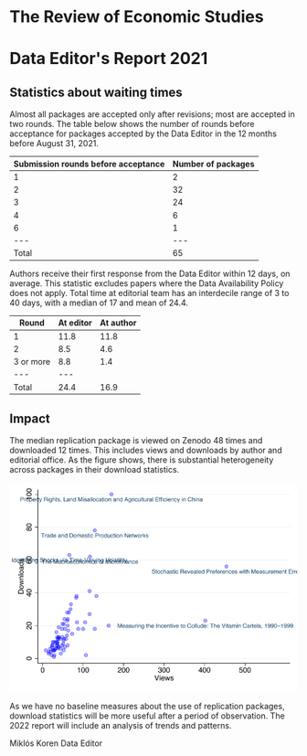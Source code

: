 
# The Review of Economic Studies
# Data Editor's Report 2021

## Statistics about waiting times

Almost all packages are accepted only after revisions; most are accepted in two rounds. The table below shows the number of rounds before acceptance for packages accepted by the Data Editor in the 12 months before August 31, 2021.

| Submission rounds before acceptance | Number of packages |
|---|---|
| 1 | 2 |
| 2 | 32 |
| 3 | 24 |
| 4 | 6 |
| 6 | 1 |
|---|---|
| Total | 65 | 

Authors receive their first response from the Data Editor within 12 days, on average. This statistic excludes papers where the Data Availability Policy does not apply. Total time at editorial team has an interdecile range of 3 to 40 days, with a median of 17 and mean of 24.4.

| Round | At editor | At author |
|---|---|---|
| 1 | 11.8 | 11.8 |
| 2 | 8.5 | 4.6 |
| 3 or more | 8.8 | 1.4 |
|---|---|
| Total | 24.4 | 16.9 |

## Impact

The median replication package is viewed on Zenodo 48 times and downloaded 12 times. This includes views and downloads by author and editorial office. As the figure shows, there is substantial heterogeneity across packages in their download statistics.

![](downloads.png)

As we have no baseline measures about the use of replication packages, download statistics will be more useful after a period of observation. The 2022 report will include an analysis of trends and patterns.

Miklós Koren
Data Editor